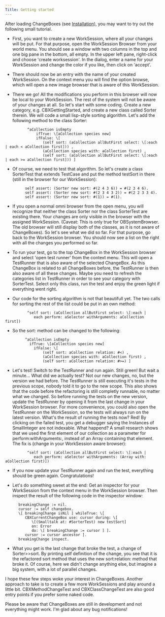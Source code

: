```yaml
---
Title: Getting started
---
```


After loading ChangeBoxes (see [Installation](%base_url%/research/changeboxes/installation)), you may want to try out the following small tutorial.


-  First, you want to create a new WorkSession, where all your changes will be put. For that purpose, open the WorkSession Browser from your world menu. You should see a window with two columns in the top and one big pane in the bottom, all empty. In the upper left pane, right-click and choose 'create worksession'. In the dialog, enter a name for your WorkSession and change the color if you like, then click on 'accept'.


-  There should now be an entry with the name of your created WorkSession. On the context menu you will find the option browse, which will open a new image browser that is aware of this WorkSession.


-  There we go! All the modifications you perform in this browser will now be local to your WorkSession. The rest of the system will not be aware of your changes at all. So let's start with some coding. Create a new category, e.g. CBXGettingStarted, and create a new class called Sorter therein. We will code a small lisp-style sorting algorithm. Let's add the following method to the class Sorter:
```       sort: aCollection
          ^aCollection isEmpty
              ifTrue: \[aCollection species new]
              ifFalse: \[
                 (self sort: (aCollection allButFirst select: \[:each | each < aCollection first])) ,
                 (aCollection species with: aCollection first) ,
                 (self sort: (aCollection allButFirst select: \[:each | each >= aCollection first])) ]
```


-  Of course, we need to test that algorithm. So let's create a class SorterTest that extends TestCase and put the method testSort in there (still in the browser for our WorkSession):
```      testSort
         self assert: (Sorter new sort: #(2 4 3 6)) = #(2 3 4 6).
         self assert: (Sorter new sort: #(2 3 4 3 2)) = #(2 2 3 3 4).
         self assert: (Sorter new sort: #(1)) = #(1).
```


-  If you open a normal omni browser from the open menu, you will recognize that neither the class Sorter nor the class SorterTest are existing there. Your changes are only visible in the browser with the assigned WorkSession. (Caveat: This is only true for OBSystemBrowser. The old browser will still display both of the classes, as it is not aware of ChangeBoxes). So let's see what we did so far. For that purpose, go back to the WorkSession browser. You should now see a list on the right with all the changes you performed so far.


-  To run your test, go to the top ChangeBox in the WorkSession browser and select 'open test runner' from the context menu. This will open a TestRunner that is also aware of the selected ChangeBox. As this ChangeBox is related to all ChangeBoxes before, the TestRunner is then also aware of all these changes. Maybe you need to refresh the categories list in TestRunner in order to see your category with SorterTest. Select only this class, run the test and enjoy the green light if everything went right.


-  Our code for the sorting algorithm is not that beautifull yet. The two calls for sorting the rest of the list could be put in an own method:
```       sort: aCollection relation: aSelector
          ^self sort: (aCollection allButFirst select: \[:each |
             each perform: aSelector withArguments: aCollection first])
```


-  So the sort: method can be changed to the following:
```       sort: aCollection
         ^aCollection isEmpty
           ifTrue: \[aCollection species new]
             ifFalse: \[
                 (self sort: aCollection relation: #<) ,
                 (aCollection species with: aCollection first) ,
                 (self sort: aCollection relation: #>=) ]
```


-  Let's test! Switch to the TestRunner and run again. Still green! But wait a minute... What did we actually test? Not our new changes, no, but the version we had before. The TestRunner is still executing it's tests in the previous scope, nobody told it to go to the new scope. This also shows that the code before the refactoring is still completly runnable, no matter what we changed. So before running the tests on the new version, update the TestRunner by opening it from the last change in your WorkSession browser. For more convenience, you could also open the TestRunner on the WorkSession, so the tests will always run on the latest version. What's the result of running the tests now? Red! By clicking on the failed test, you get a debugger saying the Instances of SmallInteger are not indexable. What happend? A small research shows that we used the first element of our collection as a parameter for perform:withArguments:, instead of an Array containing that element. The fix is (change in your WorkSession aware browser):
```       sort: aCollection relation: aSelector
          ^self sort: (aCollection allButFirst select: \[:each |
             each perform: aSelector withArguments: (Array with: aCollection first)])
```

-  If you now update your TestRunner again and run the test, everything should be green again. Congratulations!


-  Let's do something sweet at the end: Get an inspector for your WorkSession from the context menu in the WorkSession browser. Then inspect the result of the following code in the inspector window:
```      | cursor breakingChange |
      breakingChange := nil.
      cursor := self changebox.
      \[ breakingChange isNil ] whileTrue: \[
         CBXCurrentChangeBox use: cursor during: \[
            \[(Smalltalk at: #SorterTest) new testSort]
            on: Error
            do: \[ breakingChange := cursor ] ].
         cursor := cursor ancestor ].
      breakingChange inspect.
```


-  What you get is the last change that broke the test, a change of Sorter>>sort. By printing self definition of the change, you see that it is the refactored sort method that uses the new sort:relation: method that broke it. Of course, here we didn't change anything else, but imagine a big system, with a lot of parallel changes.

I hope these few steps woke your interest in ChangeBoxes. Another approach to take is to create a few more WorkSessions and play around a little bit. CBXMethodChangeTest and CBXClassChangeTest are also good entry points if you prefer some naked code.

Please be aware that ChangeBoxes are still in development and not everything might work. I'm glad about any bug notifications! 
